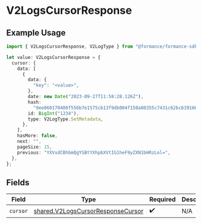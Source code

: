 # V2LogsCursorResponse

## Example Usage

```typescript
import { V2LogsCursorResponse, V2LogType } from "@formance/formance-sdk/sdk/models/shared";

let value: V2LogsCursorResponse = {
  cursor: {
    data: [
      {
        data: {
          "key": "<value>",
        },
        date: new Date("2023-09-27T11:58:28.126Z"),
        hash:
          "9ee060170400f556b7e1575cb13f9db004f150a08355c7431c62bc639166431e",
        id: BigInt("1234"),
        type: V2LogType.SetMetadata,
      },
    ],
    hasMore: false,
    next: "",
    pageSize: 15,
    previous: "YXVsdCBhbmQgYSBtYXhpbXVtIG1heF9yZXN1bHRzLol=",
  },
};
```

## Fields

| Field                                                                                         | Type                                                                                          | Required                                                                                      | Description                                                                                   |
| --------------------------------------------------------------------------------------------- | --------------------------------------------------------------------------------------------- | --------------------------------------------------------------------------------------------- | --------------------------------------------------------------------------------------------- |
| `cursor`                                                                                      | [shared.V2LogsCursorResponseCursor](../../../sdk/models/shared/v2logscursorresponsecursor.md) | :heavy_check_mark:                                                                            | N/A                                                                                           |